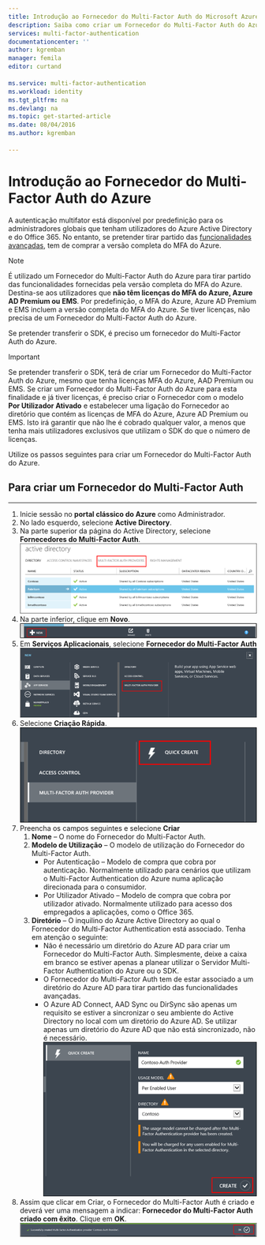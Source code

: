 ```yaml
---
title: Introdução ao Fornecedor do Multi-Factor Auth do Microsoft Azure
description: Saiba como criar um Fornecedor do Multi-Factor Auth do Azure.
services: multi-factor-authentication
documentationcenter: ''
author: kgremban
manager: femila
editor: curtand

ms.service: multi-factor-authentication
ms.workload: identity
ms.tgt_pltfrm: na
ms.devlang: na
ms.topic: get-started-article
ms.date: 08/04/2016
ms.author: kgremban

---
```

# Introdução ao Fornecedor do Multi-Factor Auth do Azure
A autenticação multifator está disponível por predefinição para os administradores globais que tenham utilizadores do Azure Active Directory e do Office 365. No entanto, se pretender tirar partido das [funcionalidades avançadas](multi-factor-authentication-whats-next.md), tem de comprar a versão completa do MFA do Azure.

> [!NOTE]
> É utilizado um Fornecedor do Multi-Factor Auth do Azure para tirar partido das funcionalidades fornecidas pela versão completa do MFA do Azure. Destina-se aos utilizadores que **não têm licenças do MFA do Azure, Azure AD Premium ou EMS**.  Por predefinição, o MFA do Azure, Azure AD Premium e EMS incluem a versão completa do MFA do Azure.  Se tiver licenças, não precisa de um Fornecedor do Multi-Factor Auth do Azure.
> 
> 

Se pretender transferir o SDK, é preciso um fornecedor do Multi-Factor Auth do Azure.

> [!IMPORTANT]
> Se pretender transferir o SDK, terá de criar um Fornecedor do Multi-Factor Auth do Azure, mesmo que tenha licenças MFA do Azure, AAD Premium ou EMS.  Se criar um Fornecedor do Multi-Factor Auth do Azure para esta finalidade e já tiver licenças, é preciso criar o Fornecedor com o modelo **Por Utilizador Ativado** e estabelecer uma ligação do Fornecedor ao diretório que contém as licenças de MFA do Azure, Azure AD Premium ou EMS.  Isto irá garantir que não lhe é cobrado qualquer valor, a menos que tenha mais utilizadores exclusivos que utilizam o SDK do que o número de licenças.
> 
> 

Utilize os passos seguintes para criar um Fornecedor do Multi-Factor Auth do Azure.

## Para criar um Fornecedor do Multi-Factor Auth
- - -
1. Inicie sessão no **portal clássico do Azure** como Administrador.
2. No lado esquerdo, selecione **Active Directory**.
3. Na parte superior da página do Active Directory, selecione **Fornecedores do Multi-Factor Auth**.
   ![Criar um Fornecedor de MFA](./media/multi-factor-authentication-get-started-auth-provider/authprovider1.png)
4. Na parte inferior, clique em **Novo**.
   ![Criar um Fornecedor de MFA](./media/multi-factor-authentication-get-started-auth-provider/authprovider2.png)
5. Em **Serviços Aplicacionais**, selecione **Fornecedor do Multi-Factor Auth**
   ![Criar um Fornecedor de MFA](./media/multi-factor-authentication-get-started-auth-provider/authprovider3.png)
6. Selecione **Criação Rápida**.
   ![Criar um Fornecedor de MFA](./media/multi-factor-authentication-get-started-auth-provider/authprovider4.png)
7. Preencha os campos seguintes e selecione **Criar**
   1. **Nome** – O nome do Fornecedor do Multi-Factor Auth.
   2. **Modelo de Utilização** – O modelo de utilização do Fornecedor do Multi-Factor Auth.
      * Por Autenticação – Modelo de compra que cobra por autenticação. Normalmente utilizado para cenários que utilizam o Multi-Factor Authentication do Azure numa aplicação direcionada para o consumidor.
      * Por Utilizador Ativado – Modelo de compra que cobra por utilizador ativado. Normalmente utilizado para acesso dos empregados a aplicações, como o Office 365.
   3. **Diretório** – O inquilino do Azure Active Directory ao qual o Fornecedor do Multi-Factor Authentication está associado. Tenha em atenção o seguinte:
      * Não é necessário um diretório do Azure AD para criar um Fornecedor do Multi-Factor Auth.  Simplesmente, deixe a caixa em branco se estiver apenas a planear utilizar o Servidor Multi-Factor Authentication do Azure ou o SDK.
      * O Fornecedor do Multi-Factor Auth tem de estar associado a um diretório do Azure AD para tirar partido das funcionalidades avançadas.
      * O Azure AD Connect, AAD Sync ou DirSync são apenas um requisito se estiver a sincronizar o seu ambiente do Active Directory no local com um diretório do Azure AD.  Se utilizar apenas um diretório do Azure AD que não está sincronizado, não é necessário.
        ![Criar um Fornecedor de MFA](./media/multi-factor-authentication-get-started-auth-provider/authprovider5.png)
8. Assim que clicar em Criar, o Fornecedor do Multi-Factor Auth é criado e deverá ver uma mensagem a indicar: **Fornecedor do Multi-Factor Auth criado com êxito**. Clique em **OK**.
   ![Criar um Fornecedor de MFA](./media/multi-factor-authentication-get-started-auth-provider/authprovider6.png)

<!--HONumber=Sep16_HO3-->


